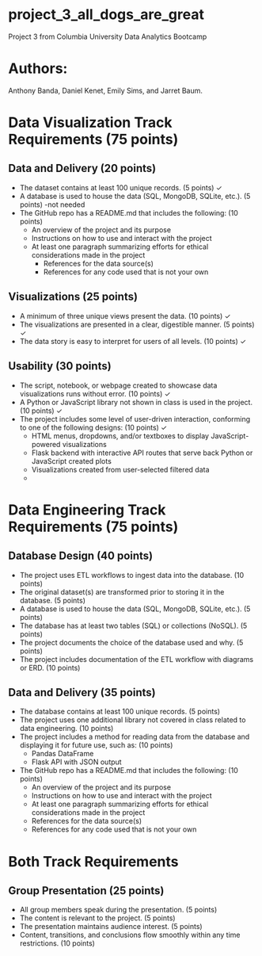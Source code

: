 # project_3_all_dogs_are_great
Project 3 from Columbia University Data Analytics Bootcamp

# Authors:
Anthony Banda, Daniel Kenet, Emily Sims, and Jarret Baum. 

# Data Visualization Track Requirements (75 points)

## Data and Delivery (20 points)
- The dataset contains at least 100 unique records. (5 points) ✓
- A database is used to house the data (SQL, MongoDB, SQLite, etc.). (5 points) -not needed
- The GitHub repo has a README.md that includes the following: (10 points) 
  - An overview of the project and its purpose
  - Instructions on how to use and interact with the project
  - At least one paragraph summarizing efforts for ethical considerations made in the project
    - References for the data source(s)
    - References for any code used that is not your own

## Visualizations (25 points)
- A minimum of three unique views present the data. (10 points) ✓
- The visualizations are presented in a clear, digestible manner. (5 points) ✓
- The data story is easy to interpret for users of all levels. (10 points) ✓

## Usability (30 points)
- The script, notebook, or webpage created to showcase data visualizations runs without error. (10 points) ✓
- A Python or JavaScript library not shown in class is used in the project. (10 points) ✓
- The project includes some level of user-driven interaction, conforming to one of the following designs: (10 points) ✓
  - HTML menus, dropdowns, and/or textboxes to display JavaScript-powered visualizations
  - Flask backend with interactive API routes that serve back Python or JavaScript created plots
  - Visualizations created from user-selected filtered data
  - 
# Data Engineering Track Requirements (75 points)

## Database Design (40 points)
- The project uses ETL workflows to ingest data into the database. (10 points)
- The original dataset(s) are transformed prior to storing it in the database. (5 points)
- A database is used to house the data (SQL, MongoDB, SQLite, etc.). (5 points)
- The database has at least two tables (SQL) or collections (NoSQL). (5 points)
- The project documents the choice of the database used and why. (5 points)
- The project includes documentation of the ETL workflow with diagrams or ERD. (10 points)

## Data and Delivery (35 points)
- The database contains at least 100 unique records. (5 points)
- The project uses one additional library not covered in class related to data engineering. (10 points)
- The project includes a method for reading data from the database and displaying it for future use, such as: (10 points)
  - Pandas DataFrame
  - Flask API with JSON output
- The GitHub repo has a README.md that includes the following: (10 points)
  - An overview of the project and its purpose
  - Instructions on how to use and interact with the project
  - At least one paragraph summarizing efforts for ethical considerations made in the project
  - References for the data source(s)
  - References for any code used that is not your own
  
# Both Track Requirements
## Group Presentation (25 points)
- All group members speak during the presentation. (5 points)
- The content is relevant to the project. (5 points)
- The presentation maintains audience interest. (5 points)
- Content, transitions, and conclusions flow smoothly within any time restrictions. (10 points)
